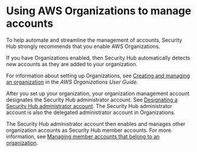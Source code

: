 # Using AWS Organizations to manage accounts<a name="securityhub-prereq-orgs"></a>

To help automate and streamline the management of accounts, Security Hub strongly recommends that you enable AWS Organizations\.

If you have Organizations enabled, then Security Hub automatically detects new accounts as they are added to your organization\.

For information about setting up Organizations, see [Creating and managing an organization](https://docs.aws.amazon.com/organizations/latest/userguide/orgs_manage_org.html) in the *AWS Organizations User Guide*\.

After you set up your organization, your organization management account designates the Security Hub administrator account\. See [Designating a Security Hub administrator account](designate-orgs-admin-account.md)\. The Security Hub administrator account is also the delegated administrator account in Organizations\.

The Security Hub administrator account then enables and manages other organization accounts as Security Hub member accounts\. For more information, see [Managing member accounts that belong to an organization](securityhub-accounts-orgs.md)\.